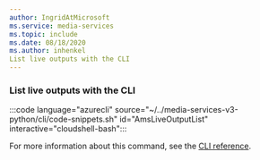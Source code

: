 ```yaml
---
author: IngridAtMicrosoft
ms.service: media-services
ms.topic: include
ms.date: 08/18/2020
ms.author: inhenkel
List live outputs with the CLI
---
```


### List live outputs with the CLI

:::code language="azurecli" source="~/../media-services-v3-python/cli/code-snippets.sh" id="AmsLiveOutputList" interactive="cloudshell-bash":::

For more information about this command, see the [CLI reference](/cli/azure/ams/live-output?view=azure-cli-latest#az-ams-live-output-list).
